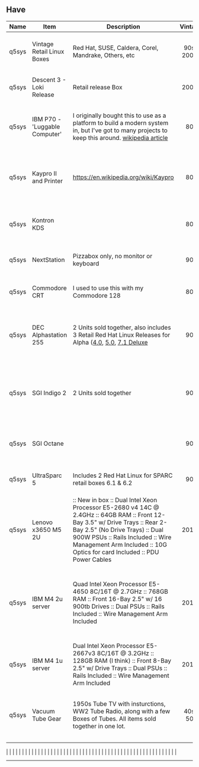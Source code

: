
## Have

| Name | Item | Description | Vintage | Number | Value | Photo | Interest |
|------|------|-------------|:--------:|:--------:|-------:|-------|----------|
|   q5sys | Vintage Retail Linux Boxes  | Red Hat, SUSE, Caldera, Corel, Mandrake, Others, etc  | 90s-2000s  | 31  | 25 bars of Gold-Pressed-Latinum each  | [Photos](https://github.com/q5sys/2025-Southeast-Linuxfest-Swapfest/tree/main/photos/retail_boxes)  | Bradley - Debian Box  |
|   q5sys | Descent 3 - Loki Release  | Retail release Box  | 2000s  | 1  | 25 bars of Gold-Pressed-Latinum  | [Photo](https://github.com/q5sys/2025-Southeast-Linuxfest-Swapfest/blob/main/photos/IMG_20250305_222315_591.jpg)  |   |
|   q5sys | IBM P70 - 'Luggable Computer'  | I originally bought this to use as a platform to build a modern system in, but I've got to many projects to keep this around. [wikipedia article](https://en.wikipedia.org/wiki/IBM_PS/2_Model_70#Portable_model)  | 80s  | 1  | 200 bars of Gold-Pressed-Latinum  | [Video](https://www.youtube.com/watch?v=EhwYQFWoSvU) [Photo1](https://github.com/q5sys/2025-Southeast-Linuxfest-Swapfest/blob/main/photos/IMG_20250307_132711540.jpg) [Photo2](https://github.com/q5sys/2025-Southeast-Linuxfest-Swapfest/blob/main/photos/IMG_20250307_132725989.jpg) [Photo3](https://github.com/q5sys/2025-Southeast-Linuxfest-Swapfest/blob/main/photos/IMG_20250307_132732682.jpg) [Photo4](https://github.com/q5sys/2025-Southeast-Linuxfest-Swapfest/blob/main/photos/IMG_20250307_132751626.jpg) [Photo5](https://github.com/q5sys/2025-Southeast-Linuxfest-Swapfest/blob/main/photos/IMG_20250307_132837626.jpg) |   |
|   q5sys   |  Kaypro II and Printer    |  https://en.wikipedia.org/wiki/Kaypro           |  80s  |  1     |  300 Bars of Gold-Pressed-Latinum     |   [Photo1](https://github.com/q5sys/2025-Southeast-Linuxfest-Swapfest/blob/main/photos/IMG_20250307_133030765_HDR.jpg) [Photo2](https://github.com/q5sys/2025-Southeast-Linuxfest-Swapfest/blob/main/photos/IMG_20250307_133045074_HDR.jpg) [Photo3](https://github.com/q5sys/2025-Southeast-Linuxfest-Swapfest/blob/main/photos/IMG_20250307_133123156.jpg) [Photo4](https://github.com/q5sys/2025-Southeast-Linuxfest-Swapfest/blob/main/photos/IMG_20250307_133125917.jpg) [Photo5](https://github.com/q5sys/2025-Southeast-Linuxfest-Swapfest/blob/main/photos/IMG_20250307_133750861.jpg) [Photo6](https://github.com/q5sys/2025-Southeast-Linuxfest-Swapfest/blob/main/photos/IMG_20250307_133757805.jpg) [Photo7](https://github.com/q5sys/2025-Southeast-Linuxfest-Swapfest/blob/main/photos/IMG_20250307_133809763_HDR.jpg)    |          |
|   q5sys   |  Kontron KDS    |         |  80s  |   1     |  200 Bars of Gold-Pressed-Latinum    | [Photo](https://github.com/q5sys/2025-Southeast-Linuxfest-Swapfest/blob/main/photos/photo_2025-02-03_11-12-22.jpg) [Photo1](https://github.com/q5sys/2025-Southeast-Linuxfest-Swapfest/blob/main/photos/IMG_20250307_133520146_HDR.jpg) [Photo2](https://github.com/q5sys/2025-Southeast-Linuxfest-Swapfest/blob/main/photos/IMG_20250307_133526777_HDR.jpg) [Photo3](https://github.com/q5sys/2025-Southeast-Linuxfest-Swapfest/blob/main/photos/IMG_20250307_133551077.jpg) [Photo4](https://github.com/q5sys/2025-Southeast-Linuxfest-Swapfest/blob/main/photos/IMG_20250307_133631538_HDR.jpg)     |          |
|   q5sys   |  NextStation    |  Pizzabox only, no monitor or keyboard           |    90s    |  1  | 100 Bars of Gold-Pressed-Latinum    |  [Photo1](https://github.com/q5sys/2025-Southeast-Linuxfest-Swapfest/blob/main/photos/IMG_20250307_132840797.jpg) [Photo2](https://github.com/q5sys/2025-Southeast-Linuxfest-Swapfest/blob/main/photos/IMG_20250307_132846057.jpg) [Photo3](https://github.com/q5sys/2025-Southeast-Linuxfest-Swapfest/blob/main/photos/IMG_20250307_132853262.jpg)     |          |
|   q5sys   |  Commodore CRT    |  I used to use this with my Commodore 128   |    80s    |  1  | 200 Bars of Gold-Pressed-Latinum    |  [Photo](https://github.com/q5sys/2025-Southeast-Linuxfest-Swapfest/blob/main/photos/IMG_20250307_152640508.jpg)     | Bradley         |
|   q5sys | DEC Alphastation 255 | 2 Units sold together, also includes 3 Retail Red Hat Linux Releases for Alpha ([4.0](https://github.com/q5sys/2025-Southeast-Linuxfest-Swapfest/blob/main/photos/retail_boxes/Red%20Hat%20Linux%204.0%20Alpha.jpg), [5.0](https://github.com/q5sys/2025-Southeast-Linuxfest-Swapfest/blob/main/photos/retail_boxes/Red%20Hat%20Linux%205.0%20alpha.jpg), [7.1 Deluxe](https://github.com/q5sys/2025-Southeast-Linuxfest-Swapfest/blob/main/photos/retail_boxes/Red%20hat%20Linux%207.1%20Alpha%20Deluxe.jpg)  | 90s  | 2  | 2000 Bars of Gold-Pressed-Latinum for entire package  | [Photo1](https://github.com/q5sys/2025-Southeast-Linuxfest-Swapfest/blob/main/photos/IMG_20250307_132349819.jpg) [Photo2](https://github.com/q5sys/2025-Southeast-Linuxfest-Swapfest/blob/main/photos/IMG_20250307_132357070.jpg) [Photo3](https://github.com/q5sys/2025-Southeast-Linuxfest-Swapfest/blob/main/photos/IMG_20250307_132407328_HDR.jpg) [Photo4](https://github.com/q5sys/2025-Southeast-Linuxfest-Swapfest/blob/main/photos/IMG_20250307_132502959.jpg) [Photo5](https://github.com/q5sys/2025-Southeast-Linuxfest-Swapfest/blob/main/photos/IMG_20250307_132511524.jpg) [Photo6](https://github.com/q5sys/2025-Southeast-Linuxfest-Swapfest/blob/main/photos/IMG_20250307_132523446_HDR.jpg)  |   |
|   q5sys | SGI Indigo 2  | 2 Units sold together  | 90s  | 2  | 600 Bars of Gold-Pressed-Latinum  | [Photo1](https://github.com/q5sys/2025-Southeast-Linuxfest-Swapfest/blob/main/photos/IMG_20250307_131952452_HDR.jpg) [Photo2](https://github.com/q5sys/2025-Southeast-Linuxfest-Swapfest/blob/main/photos/IMG_20250307_131957321.jpg) [Photo3](https://github.com/q5sys/2025-Southeast-Linuxfest-Swapfest/blob/main/photos/IMG_20250307_132007103_HDR.jpg) [Photo4](https://github.com/q5sys/2025-Southeast-Linuxfest-Swapfest/blob/main/photos/IMG_20250307_132011775.jpg) [Photo5](https://github.com/q5sys/2025-Southeast-Linuxfest-Swapfest/blob/main/photos/IMG_20250307_132040604_HDR.jpg) [Photo6](https://github.com/q5sys/2025-Southeast-Linuxfest-Swapfest/blob/main/photos/IMG_20250307_132044187.jpg) [Photo7](https://github.com/q5sys/2025-Southeast-Linuxfest-Swapfest/blob/main/photos/IMG_20250307_132050041.jpg) [Photo8](https://github.com/q5sys/2025-Southeast-Linuxfest-Swapfest/blob/main/photos/IMG_20250307_132052975.jpg)  |   |
|   q5sys | SGI Octane  |   | 90s  | 1  | 500 Bars of Gold-Pressed-Latinum  | [Photo2](https://github.com/q5sys/2025-Southeast-Linuxfest-Swapfest/blob/main/photos/IMG_20250307_131829782_HDR.jpg) [Photo2](https://github.com/q5sys/2025-Southeast-Linuxfest-Swapfest/blob/main/photos/IMG_20250307_131836454.jpg) [Photo3](https://github.com/q5sys/2025-Southeast-Linuxfest-Swapfest/blob/main/photos/IMG_20250307_131846492_HDR.jpg) [Photo4](https://github.com/q5sys/2025-Southeast-Linuxfest-Swapfest/blob/main/photos/IMG_20250307_131857044_HDR.jpg) [Photo5](https://github.com/q5sys/2025-Southeast-Linuxfest-Swapfest/blob/main/photos/IMG_20250307_131901458_HDR.jpg)  |   |
|   q5sys | UltraSparc 5  |  Includes 2 Red Hat Linux for SPARC retail boxes 6.1 & 6.2 | 90s  | 1  | 400 Bars of Gold-Pressed-Latinum  | [Photo1]([https://github.com/q5sys/2025-Southeast-Linuxfest-Swapfest/blob/main/photos/IMG_20250307_131829782_HDR.jpg](https://github.com/q5sys/2025-Southeast-Linuxfest-Swapfest/blob/main/photos/retail_boxes/Red%20Hat%20Linux%206.1%20Deluxe%20Sparc.jpg)) [Photo2]([https://github.com/q5sys/2025-Southeast-Linuxfest-Swapfest/blob/main/photos/IMG_20250307_131836454.jpg](https://github.com/q5sys/2025-Southeast-Linuxfest-Swapfest/blob/main/photos/retail_boxes/Red%20Hat%20Linux%206.2%20Deluxe%20Sparc.jpg)) [Photo3]([https://github.com/q5sys/2025-Southeast-Linuxfest-Swapfest/blob/main/photos/IMG_20250307_131846492_HDR.jpg](https://github.com/q5sys/2025-Southeast-Linuxfest-Swapfest/blob/main/photos/photo_2025-05-27_22-58-46.jpg))  |   |
|   q5sys |  Lenovo x3650 M5 2U  | :: New in box :: Dual Intel Xeon Processor E5-2680 v4 14C @ 2.4GHz :: 64GB RAM :: Front 12-Bay 3.5" w/ Drive Trays :: Rear 2-Bay 2.5" (No Drive Trays) :: Dual 900W PSUs :: Rails Included :: Wire Management Arm Included :: 10G Optics for card Included :: PDU Power Cables    | 2010s  | 1  | 600 bars of Gold-Pressed-Latinum  | [Photo 1](https://github.com/q5sys/2025-Southeast-Linuxfest-Swapfest/blob/main/photos/photo_2024-07-23_13-37-53-2.jpg) [Photo 2](https://github.com/q5sys/2025-Southeast-Linuxfest-Swapfest/blob/main/photos/photo_2024-07-23_13-37-53-3.jpg) [Photo 3](https://github.com/q5sys/2025-Southeast-Linuxfest-Swapfest/blob/main/photos/photo_2024-07-23_13-37-53.jpg) [Stock Photo](https://lenovopress.lenovo.com/assets/images/LP0068/x3650M5-12x35-Front.png)  |   |
|   q5sys | IBM M4 2u server  | Quad Intel Xeon Processor E5-4650 8C/16T @ 2.7GHz :: 768GB RAM :: Front 16-Bay 2.5" w/ 16 900tb Drives :: Dual PSUs :: Rails Included :: Wire Management Arm Included   | 2010s  | 1  |  500 bars of Gold-Pressed-Latinum | [Photo 1](https://github.com/q5sys/2025-Southeast-Linuxfest-Swapfest/blob/main/photos/IMG_20250313_093550742.jpg) [Photo 2](https://github.com/q5sys/2025-Southeast-Linuxfest-Swapfest/blob/main/photos/IMG_20250313_093559057.jpg) [Photo 3](https://github.com/q5sys/2025-Southeast-Linuxfest-Swapfest/blob/main/photos/IMG_20250313_093625329.jpg) [Photo 4](https://github.com/q5sys/2025-Southeast-Linuxfest-Swapfest/blob/main/photos/IMG_20250313_093644422.jpg) [Photo 5](https://github.com/q5sys/2025-Southeast-Linuxfest-Swapfest/blob/main/photos/IMG_20250313_093747891.jpg)  |   |
|   q5sys | IBM M4 1u server  | Dual Intel Xeon Processor E5-2667v3 8C/16T @ 3.2GHz :: 128GB RAM (I think) :: Front 8-Bay 2.5" w/ Drive Trays :: Dual PSUs :: Rails Included :: Wire Management Arm Included  | 2010s  | 1  | 200 Bars of Gold-Pressed-Latinum  | [Photo 1](https://github.com/q5sys/2025-Southeast-Linuxfest-Swapfest/blob/main/photos/IMG_20250313_093958479.jpg)  |   |
|   q5sys | Vacuum Tube Gear  | 1950s Tube TV with insturctions, WW2 Tube Radio, along with a few Boxes of Tubes. All items sold together in one lot.  | 40s-50s  | 1  | 500 Bars of Gold-Pressed-Latinum for entire package  | [Photo1](https://github.com/q5sys/2025-Southeast-Linuxfest-Swapfest/blob/main/photos/photo_2022-09-22_18-07-27.jpg) [Photo2](https://github.com/q5sys/2025-Southeast-Linuxfest-Swapfest/blob/main/photos/photo_2022-09-22_18-07-37.jpg) [Photo3](https://github.com/q5sys/2025-Southeast-Linuxfest-Swapfest/blob/main/photos/photo_2025-04-06_14-26-46.jpg) [Photo4](https://github.com/q5sys/2025-Southeast-Linuxfest-Swapfest/blob/main/photos/photo_2025-05-27_22-38-45.jpg) [Photo5](https://github.com/q5sys/2025-Southeast-Linuxfest-Swapfest/blob/main/photos/photo_2025-05-27_22-38-50.jpg) [Photo6](https://github.com/q5sys/2025-Southeast-Linuxfest-Swapfest/blob/main/photos/photo_2022-03-26_13-40-43.jpg) [Photo7](https://github.com/q5sys/2025-Southeast-Linuxfest-Swapfest/blob/main/photos/photo_2022-03-26_13-40-43-2.jpg) |   |

|   |   |   |   |   |   |   |   |
|   |   |   |   |   |   |   |   |
|   |   |   |   |   |   |   |   |
|   |   |   |   |   |   |   |   |
|   |   |   |   |   |   |   |   |
|   |   |   |   |   |   |   |   |

***
